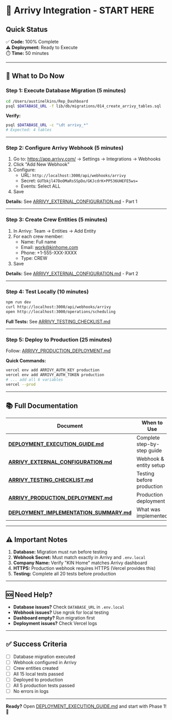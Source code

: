# 🚀 Arrivy Integration - START HERE

## Quick Status

✅ **Code:** 100% Complete  
⚠️ **Deployment:** Ready to Execute  
⏱️ **Time:** 50 minutes

---

## 🎯 What to Do Now

### Step 1: Execute Database Migration (5 minutes)
```bash
cd /Users/austinelkins/Rep_Dashboard
psql $DATABASE_URL -f lib/db/migrations/014_create_arrivy_tables.sql
```

**Verify:**
```bash
psql $DATABASE_URL -c "\dt arrivy_*"
# Expected: 4 tables
```

---

### Step 2: Configure Arrivy Webhook (5 minutes)

1. Go to: https://app.arrivy.com/ → Settings → Integrations → Webhooks
2. Click "Add New Webhook"
3. Configure:
   - URL: `http://localhost:3000/api/webhooks/arrivy`
   - Secret: `GUTbkjl47DoOMaRsSSpDo/GKJcdrK+PP536UHEFE5ws=`
   - Events: Select ALL
4. Save

**Details:** See [ARRIVY_EXTERNAL_CONFIGURATION.md](ARRIVY_EXTERNAL_CONFIGURATION.md) - Part 1

---

### Step 3: Create Crew Entities (5 minutes)

1. In Arrivy: Team → Entities → Add Entity
2. For each crew member:
   - Name: Full name
   - Email: work@kinhome.com
   - Phone: +1-555-XXX-XXXX
   - Type: CREW
3. Save

**Details:** See [ARRIVY_EXTERNAL_CONFIGURATION.md](ARRIVY_EXTERNAL_CONFIGURATION.md) - Part 2

---

### Step 4: Test Locally (10 minutes)

```bash
npm run dev
curl http://localhost:3000/api/webhooks/arrivy
open http://localhost:3000/operations/scheduling
```

**Full Tests:** See [ARRIVY_TESTING_CHECKLIST.md](ARRIVY_TESTING_CHECKLIST.md)

---

### Step 5: Deploy to Production (25 minutes)

Follow: [ARRIVY_PRODUCTION_DEPLOYMENT.md](ARRIVY_PRODUCTION_DEPLOYMENT.md)

**Quick Commands:**
```bash
vercel env add ARRIVY_AUTH_KEY production
vercel env add ARRIVY_AUTH_TOKEN production
# ... add all 6 variables
vercel --prod
```

---

## 📚 Full Documentation

| Document | When to Use |
|----------|-------------|
| **[DEPLOYMENT_EXECUTION_GUIDE.md](DEPLOYMENT_EXECUTION_GUIDE.md)** | Complete step-by-step guide |
| **[ARRIVY_EXTERNAL_CONFIGURATION.md](ARRIVY_EXTERNAL_CONFIGURATION.md)** | Webhook & entity setup |
| **[ARRIVY_TESTING_CHECKLIST.md](ARRIVY_TESTING_CHECKLIST.md)** | Testing before production |
| **[ARRIVY_PRODUCTION_DEPLOYMENT.md](ARRIVY_PRODUCTION_DEPLOYMENT.md)** | Production deployment |
| **[DEPLOYMENT_IMPLEMENTATION_SUMMARY.md](DEPLOYMENT_IMPLEMENTATION_SUMMARY.md)** | What was implemented |

---

## ⚠️ Important Notes

1. **Database:** Migration must run before testing
2. **Webhook Secret:** Must match exactly in Arrivy and `.env.local`
3. **Company Name:** Verify "KIN Home" matches Arrivy dashboard
4. **HTTPS:** Production webhook requires HTTPS (Vercel provides this)
5. **Testing:** Complete all 20 tests before production

---

## 🆘 Need Help?

- **Database issues?** Check `DATABASE_URL` in `.env.local`
- **Webhook issues?** Use ngrok for local testing
- **Dashboard empty?** Run migration first
- **Deployment issues?** Check Vercel logs

---

## ✅ Success Criteria

- [ ] Database migration executed
- [ ] Webhook configured in Arrivy
- [ ] Crew entities created
- [ ] All 15 local tests passed
- [ ] Deployed to production
- [ ] All 5 production tests passed
- [ ] No errors in logs

---

**Ready?** Open [DEPLOYMENT_EXECUTION_GUIDE.md](DEPLOYMENT_EXECUTION_GUIDE.md) and start with Phase 1! 🚀

